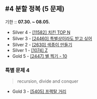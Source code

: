 ## #4 분할 정복 (5 문제)

기한 :: **07.30. ~ 08.05.**

- Silver 4 - [[11582] 치킨 TOP N](https://www.acmicpc.net/problem/11582)
- Silver 3 - [[24460] 특별상이라도 받고 싶어](https://www.acmicpc.net/problem/24460)
- Silver 2 - [[2630] 색종이 만들기](https://www.acmicpc.net/problem/2630)
- Silver 1 - [[1074] Z](https://www.acmicpc.net/problem/1074)
- Gold 5 - [[2447] 별 찍기 - 10](https://www.acmicpc.net/problem/2447)


### 특별 문제 4

> recursion, divide and conquer
- Gold 3 - [[5405] 프랙탈 거리](https://www.acmicpc.net/problem/5405)
